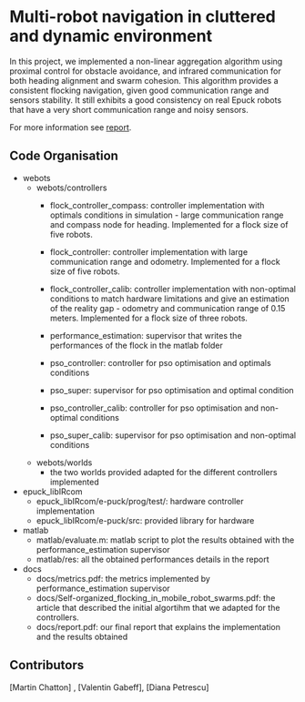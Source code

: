 # Multi-robot navigation in cluttered and dynamic environment

In this project, we implemented a non-linear aggregation algorithm using proximal control for obstacle avoidance, and infrared communication for both heading alignment and swarm cohesion. This algorithm provides a consistent flocking navigation, given good communication range and sensors stability. It still exhibits a good consistency on real Epuck robots that have a very short communication range and noisy sensors.

For more information see [report](https://github.com/prodp/DISProject/blob/master/report.pdf).

## Code Organisation

* webots
	* webots/controllers
		* flock_controller_compass: controller implementation with optimals conditions in simulation - large communication range and compass node for heading. Implemented for a flock size of five robots.
		* flock_controller: controller implementation with large communication range and odometry. Implemented for a flock size of five robots.
		* flock_controller_calib: controller implementation with non-optimal conditions to match hardware limitations and give an estimation of the reality gap - odometry and communication range of 0.15 meters. Implemented for a flock size of three robots.
		
		* performance_estimation: supervisor that writes the performances of the flock in the matlab folder
		
		* pso_controller: controller for pso optimisation and optimals conditions
		* pso_super: supervisor for pso optimisation and optimal condition
		
		* pso_controller_calib: controller for pso optimisation and non-optimal conditions
		* pso_super_calib: supervisor for pso optimisation and non-optimal conditions
	* webots/worlds
		* the two worlds provided adapted for the different controllers implemented
* epuck_libIRcom
	* epuck_libIRcom/e-puck/prog/test/: hardware controller implementation
	* epuck_libIRcom/e-puck/src: provided library for hardware
* matlab
	* matlab/evaluate.m: matlab script to plot the results obtained with the performance_estimation supervisor
	* matlab/res: all the obtained performances details in the report
* docs
	* docs/metrics.pdf: the metrics implemented by performance_estimation supervisor
	* docs/Self-organized_flocking_in_mobile_robot_swarms.pdf: the article that described the initial algortihm that we adapted for the controllers.
	* docs/report.pdf: our final report that explains the implementation and the results obtained


## Contributors
[Martin Chatton] , [Valentin Gabeff], [Diana Petrescu]
